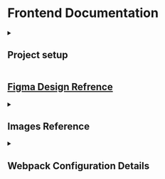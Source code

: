 # Frontend Documentation 
<details>
    <summary><h2>Project setup</h2></summary>
    
## Installation

To set up the project, you'll need Node.js and npm installed. Then, follow these steps:

1. Clone the repository or create your own project.
2. Install dependencies:

   ```bash
   npm install
   ```

3. To run the development server or build the project, follow the instructions below.

## Usage

### Development Mode

To start the development server with live-reloading, run:

```bash
npm run start
```

This will start a Webpack Dev Server on `http://localhost:3000`, and it will watch for changes in the source files.

### Production Build

To create an optimized production build, run:

```bash
npm run build
```

This will generate minified JavaScript and CSS files in the `build/` directory, with filenames containing hashes for cache-busting.
</details>

## [Figma Design Refrence](https://www.figma.com/design/giKWO3WtT5SEi0giaTz9Yr/Uber-App-UI---Free-UI-Kit-(Recreated)-(Community)?node-id=5-41&node-type=section&t=EjKyrWoZWm1KOnQC-0)


<details>
    <summary open> <h2>Images Reference</h2></summary>
    <ul>
        <li> Homepage Background Image - https://unsplash.com/photos/car-headlight-AO3VsQ_sGK8 </li>
    </ul>
</details>


<details>
    <summary open> <h2>Webpack Configuration Details</h2></summary>


This project is set up with a Webpack configuration for building modern web applications. The configuration handles JavaScript (with React support), CSS, SCSS, images, fonts, and other assets. It also includes optimizations for production and a development server for local development.

## Table of Contents

- [Features](#features)
- [Usage](#usage)
- [Configuration Details](#configuration-details)
- [Plugins and Loaders](#plugins-and-loaders)
- [Optimization](#optimization)
- [Development Server](#development-server)

## Features

- **JavaScript Transpilation**: Using Babel for modern JavaScript features and React support.
- **CSS and SCSS Handling**: Includes support for CSS and SCSS with modules.
- **Production Optimizations**: Code minification and asset optimization.
- **Development Server**: Hot module reloading and progress logging.
- **Assets**: Handles images, fonts, and other static assets.
- **Progress Feedback**: Displays compilation progress with a custom progress bar in the terminal.


## Configuration Details

### Entry Point

The entry point is set to `./src/index.js`, and Webpack will bundle the JavaScript starting from this file.

### Output

- In **development mode**, the output filenames will be `[name].js`.
- In **production mode**, filenames will be hashed as `[name].[contenthash].js` for cache-busting.
- The build files will be stored in the `build/` directory.

### Babel

Babel is used to transpile modern JavaScript and React JSX syntax:

- The configuration uses `@babel/preset-env` for modern JavaScript features.
- The `@babel/preset-react` is used with React's automatic JSX runtime.

### CSS and SCSS

- **CSS Modules**: Both `.css` and `.scss` files are supported with CSS modules in production.
- **PostCSS**: PostCSS is included for automatic prefixing and other transformations.
- **SASS**: SCSS files are supported with the `sass-loader`.

### Assets

- Images and fonts are handled by Webpack's asset modules.
- The configuration will copy static assets from `src/assets/` to `build/assets/`.

## Plugins and Loaders

### Plugins

1. **HtmlWebpackPlugin**: Generates an HTML file that includes the output JavaScript and CSS files.
2. **MiniCssExtractPlugin**: Extracts CSS into separate files in production mode.
3. **CopyWebpackPlugin**: Copies static assets (e.g., images) to the build directory.
4. **ProgressPlugin**: Displays build progress in the terminal with a custom progress bar.

### Loaders

1. **Babel Loader**: Transpiles modern JavaScript and JSX with Babel.
2. **CSS Loader**: Loads CSS files and supports CSS Modules.
3. **Sass Loader**: Loads SCSS files and compiles them into CSS.
4. **PostCSS Loader**: Adds vendor prefixes and other transformations to CSS.
5. **File Loader**: Handles image and font file imports.

## Optimization

In **production mode**, the following optimizations are enabled:

1. **Minification**: JavaScript and CSS files are minified using `TerserPlugin` and `CssMinimizerPlugin`.
2. **Code Splitting**: Split the code into separate chunks for better caching.
3. **Runtime Chunk**: Adds a separate runtime chunk for better long-term caching.

## Development Server

The development server is configured to run at `http://localhost:3000` and includes the following features:

- **Hot Module Replacement**: Automatically updates the app when code changes.
- **Error and Warning Overlay**: Displays error/warning overlays in the browser.
- **Progress**: Displays progress during compilation in the terminal.

</details>
